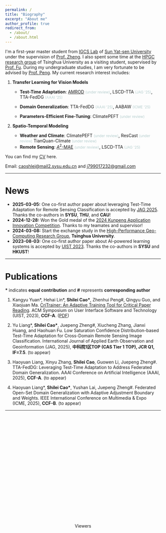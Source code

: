 ```yaml
---
permalink: /
title: "Biography"
excerpt: "About me"
author_profile: true
redirect_from: 
  - /about/
  - /about.html
---
```


I'm a first-year master student from [IGCS Lab](https://rssysu.github.io/) of [Sun Yat-sen University](https://www.sysu.edu.cn/) under the supervision of [Prof. Zheng](https://rssysu.github.io/assets/resume/zjp.html). I also spent some time at the [HPGC research group](http://www.thuhpgc.net/mediawiki/index.php/Main_Page) of Tsinghua University  as a visiting student, supervised by [Prof. Fu](https://www.thuhpgc.net/mediawiki/index.php/Haohuan_Fu). During my undergraduate studies, I am very fortunate to be advised by [Prof. Peng](http://zhenhuipeng.com/). My current research interest includes:

1. **Transfer Learning for Vision Models**
   - **Test-Time Adaptation**: [AMROD](https://arxiv.org/abs/2406.16439) <small style="color:#B4CDCD">(under review)</small>,  LSCD-TTA <small style="color:#B4CDCD">(JAG '25)</small>, TTA-FedDG <small style="color:#B4CDCD">(AAAI '25)</small>
  
   - **Domain Generalization**:  TTA-FedDG <small style="color:#B4CDCD">(AAAI '25)</small>, AABAW <small style="color:#B4CDCD">(ICME '25)</small>
   - **Parameters-Efficient Fine-Tuning**:  ClimatePEFT <small style="color:#B4CDCD">(under review)</small>

2. **Spatio-Temporal Modeling**
   - **Weather and Climate**: ClimatePEFT <small style="color:#B4CDCD">(under review)</small>, ResCast <small style="color:#B4CDCD">(under review)</small> TianQuan-Climate <small style="color:#B4CDCD">(under review)</small>
   - **Remote Sensing**: [$A^2$-MAE](https://arxiv.org/abs/2406.08079) <small style="color:#B4CDCD">(under review)</small>,  LSCD-TTA <small style="color:#B4CDCD">(JAG '25)</small>
 
You can find my [CV](../assets/ShileiCao_CV.pdf) here.

Email: [caoshlei@mail2.sysu.edu.cn](mailto:caoshlei@mail2.sysu.edu.cn) and [j799017232@gmail.com](mailto:j799017232@gmail.com)

---

<div class="news-box">
  <h1>News</h1>
  <ul>
    <li><strong>2025-03-05:</strong> One co-first author paper about leveraging Test-Time Adaptation for Remote Sensing Classification is accepted by <a href="https://www.sciencedirect.com/journal/international-journal-of-applied-earth-observation-and-geoinformation">JAG 2025</a>. Thanks the co-authors in <strong>SYSU</strong>, <strong>THU</strong>, and <strong>CAU</strong>!</li>
    <li><strong>2024-12-28:</strong> Won the Gold medal of the <a href="https://www.hikunpeng.com/zh/developer/contests/kunpeng-competition2024?tab=7">2024 Kunpeng Application Innovation Competition</a>. Thanks to my teamates and supervisor!</li>
    <li><strong>2024-03-08:</strong> Start the exchange study in the <a href="http://www.thuhpgc.net/mediawiki/index.php/Main_Page">High-Performance Geo-Computing Research Group</a>, <strong>Tsinghua University</strong>.</li>
    <li><strong>2023-08-03:</strong> One co-first author paper about AI-powered learning systems is accepted by <a href="https://uist.acm.org/2023/">UIST 2023</a>. Thanks the co-authors in <strong>SYSU</strong> and <strong>HKUST</strong>!</li>
  </ul>
</div>

---

Publications
===

**\*** indicates **equal contribution** and **#** represents **corresponding author** 

1. Kangyu Yuan\*, Hehai Lin\*, **Shilei Cao\***, Zhenhui Peng#, Qingyu Guo, and Xiaojuan Ma. [CriTrainer: An Adaptive Training Tool for Critical Paper Reading](https://doi.org/10.1145/3586183.3606816). 
ACM Symposium on User Interface Software and Technology (UIST, 2023), **CCF-A**. ([PDF](../assets/uist2023.pdf))

2. Yu Liang\*, **Shilei Cao\***, Juepeng Zheng#, Xiucheng Zhang, Jianxi Huang, and Haohuan Fu. 
Low Saturation Confidence Distribution-based Test-Time Adaptation for Cross-Domain Remote Sensing Image Classification. 
International Journal of Applied Earth Observation and Geoinformation
(JAG, 2025), **中科院1区TOP (CAS Tier 1 TOP), JCR Q1, IF=7.5**. (to appear)

3. Haoyuan Liang, Xinyu Zhang, **Shilei Cao**, Guowen Li, Juepeng Zheng#.
TTA-FedDG: Leveraging Test-Time Adaptation to Address Federated Domain Generalization. 
AAAI Conference on Artificial Intelligence
(AAAI, 2025), **CCF-A**. (to appear)

4. Haoyuan Liang\*,  **Shilei Cao\***, Yushan Lai, Juepeng Zheng#.
Federated Open-Set Domain Generalization with Adaptive Adjustment Boundary and Weights.
IEEE International Conference on Multimedia & Expo 
(ICME, 2025), **CCF-B**. (to appear)

---

<div style="width: 350px; height: 350px; margin: 0 auto;">
<script type="text/javascript" id="clstr_globe" src="//clustrmaps.com/globe.js?d=pQ1u8_yavKDHrIZllZ6ibhgx23noedhyOSb5SSosVqs"></script>
</div>  
  
<center> Viewers </center>


